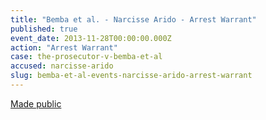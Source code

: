 ```yaml
---
title: "Bemba et al. - Narcisse Arido - Arrest Warrant"
published: true
event_date: 2013-11-28T00:00:00.000Z
action: "Arrest Warrant"
case: the-prosecutor-v-bemba-et-al
accused: narcisse-arido
slug: bemba-et-al-events-narcisse-arido-arrest-warrant
---
```


[Made public](http://www.icc-cpi.int/iccdocs/doc/doc1694691.pdf)
